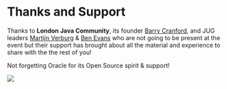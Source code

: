 # Thanks and Support

Thanks to **London Java Community**, its founder [Barry Cranford](http://twitter.com/bcrecworks), and JUG leaders [Martijn Verburg](http://twitter.com/karianna) & [Ben Evans](http://twitter.com/kittylyst) who are not going to be present at the event but their support has brought about all the material and experience to share with the the rest of you!

Not forgetting Oracle for its Open Source spirit & support!

![](http://www.oracle.com/ocom/groups/public/@otn/documents/digitalasset/148838.gif)

    


